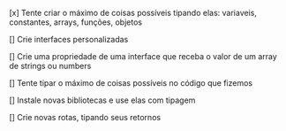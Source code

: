 [x] Tente criar o máximo de coisas possíveis tipando elas: variaveis, constantes, arrays, funções, objetos

[] Crie interfaces personalizadas

[] Crie uma propriedade de uma interface que receba o valor de um array de strings ou numbers

[] Tente tipar o máximo de coisas possíveis no código que fizemos

[] Instale novas bibliotecas e use elas com tipagem

[] Crie novas rotas, tipando seus retornos
